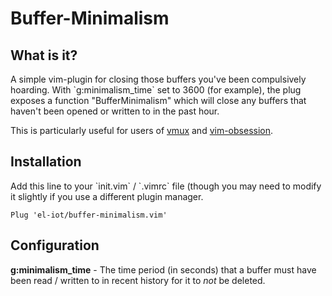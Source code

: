 <h1> Buffer-Minimalism </h1>

<h2> What is it? </h2>
A simple vim-plugin for closing those buffers you've been compulsively hoarding. With `g:minimalism_time` set to 3600 (for example), the plug exposes a function "BufferMinimalism" which will close any buffers that haven't been opened or written to in the past hour.

This is particularly useful for users of <a href='https://github.com/jceb/vmux'>vmux</a> and <a href='https://github.com/tpope/vim-obsession'>vim-obsession</a>.

<h2> Installation </h2>
Add this line to your `init.vim` / `.vimrc` file (though you may need to modify it slightly if you use a different plugin manager.

```
Plug 'el-iot/buffer-minimalism.vim'
```

<h2>Configuration</h2>

<b>g:minimalism_time</b> - The time period (in seconds) that a buffer must have been read / written to in recent history for it to *not* be deleted.
